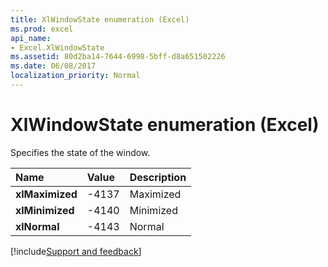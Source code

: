 ```yaml
---
title: XlWindowState enumeration (Excel)
ms.prod: excel
api_name:
- Excel.XlWindowState
ms.assetid: 80d2ba14-7644-6998-5bff-d8a651502226
ms.date: 06/08/2017
localization_priority: Normal
---
```



# XlWindowState enumeration (Excel)

Specifies the state of the window.



|Name|Value|Description|
|:-----|:-----|:-----|
| **xlMaximized**|-4137|Maximized|
| **xlMinimized**|-4140|Minimized|
| **xlNormal**|-4143|Normal|

[!include[Support and feedback](~/includes/feedback-boilerplate.md)]